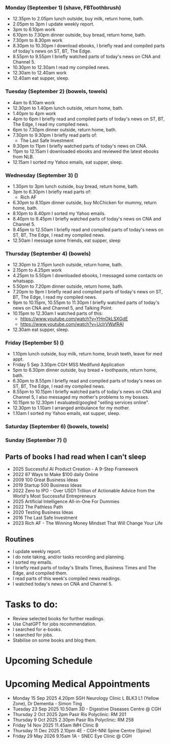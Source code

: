 ### Monday (September 1) (shave, FBToothbrush)
- 12.35pm to 2.05pm lunch outside, buy milk, return home, bath.
- 2.05pm to 3pm I update weekly report.
- 3pm to 6.10pm work
- 6.10pm to 7.30pm dinner outside, buy bread, return home, bath.
- 7.30pm to 8.30pm work
- 8.30pm to 10.30pm I download ebooks, I briefly read and compiled parts of today's news on ST, BT, The Edge.
- 8.55pm to 9.55pm I briefly watched parts of today's news on CNA and Channel 5.
- 10.30pm to 12.30am I read my compiled news.
- 12.30am to 12.40am work
- 12.40am eat supper, sleep.

### Tuesday (September 2) (bowels, towels)
- 4am to 6.10am work
- 12.30pm to 1.40pm lunch outside, return home, bath.
- 1.40pm to 4pm work
- 4pm to 6pm I briefly read and compiled parts of today's news on ST, BT, The Edge, I read my compiled news.
- 6pm to 7.30pm dinner outside, return home, bath.
- 7.30pm to 9.30pm I briefly read parts of:
    - The Last Safe Investment
- 9.30pm to 11pm I briefly watched parts of today's news on CNA.
- 11pm to 12.15am I downloaded ebooks and reviewed the latest ebooks from NLB.
- 12.15am I sorted my Yahoo emails, eat supper, sleep.

### Wednesday (September 3) ()
- 1.30pm to 3pm lunch outside, buy bread, return home, bath.
- 3pm to 6.30pm I briefly read parts of:
    - Rich AF
- 6.30pm to 8.10pm dinner outside, buy McChicken for mummy, return home, bath.
- 8.10pm to 8.40pm I sorted my Yahoo emails.
- 8.40pm to 9.45pm I briefly watched parts of today's news on CNA and Channel 5.
- 9.45pm to 12.50am I briefly read and compiled parts of today's news on ST, BT, The Edge, I read my compiled news.
- 12.50am I message some friends, eat supper, sleep

### Thursday (September 4) (bowels)
- 12.30pm to 2.15pm lunch outside, return home, bath.
- 2.15pm to 4.25pm work
- 4.25pm to 5.50pm I downloaded ebooks, I messaged some contacts on whatsapp.
- 5.50pm to 7.20pm dinner outside, return home, bath.
- 7.20pm to 9pm I briefly read and compiled parts of today's news on ST, BT, The Edge, I read my compiled news.
- 9pm to 10.15pm, 10.55pm to 11.30pm I briefly watched parts of today's news on CNA and Channel 5, and Talking Point.
- 10.15pm to 12.30am I watched parts of this:
    - https://www.youtube.com/watch?v=YHnOkLSXGdE
    - https://www.youtube.com/watch?v=UclrVWafRAI
- 12.30am eat supper, sleep.

### Friday (September 5) ()
- 1.10pm lunch outside, buy milk, return home, brush teeth, leave for med appt.
- Friday 5 Sep 3.30pm CGH MSS Medifund Application
- 5pm to 6.30pm dinner outside, buy bread + toothpaste, return home, bath.
- 6.30pm to 8.55pm I briefly read and compiled parts of today's news on ST, BT, The Edge, I read my compiled news.
- 8.55pm to 10.15pm I briefly watched parts of today's news on CNA and Channel 5, I also messaged my mother's problems to my bosses.
- 10.15pm to 12.30pm I evaluated/googled "selling services online".
- 12.30pm to 1.10am I arranged ambulance for my mother. 
- 1.10am I sorted my Yahoo emails, eat supper, sleep.

### Saturday (September 6) (bowels, towels)


### Sunday (September 7) ()




## Parts of books I had read when I can't sleep
- 2025 Successful AI Product Creation - A 9-Step Framework
- 2022 87 Ways to Make $100 daily Online
- 2009 100 Great Business Ideas
- 2019 Startup 500 Business Ideas
- 2022 Zero to IPO - Over USD1 Trillion of Actionable Advice from the World's Most Successful Entrepreneurs
- 2025 Artificial Intelligence All-in-One For Dummies
- 2022 The Pathless Path
- 2020 Testing Business Ideas
- 2016 The Last Safe Investment
- 2023 Rich AF - The Winning Money Mindset That Will Change Your Life


## Routines
- I update weekly report.
- I do note taking, and/or tasks recording and planning.
- I sorted my emails.
- I briefly read parts of today's Straits Times, Business Times and The Edge, and compiled them.
- I read parts of this week's compiled news readings.
- I watched today's news on CNA and Channel 5.

# Tasks to do:
- Review selected books for further readings.
- Use ChatGPT for jobs recommendation.
- I searched for e-books.
- I searched for jobs.
- Stabilise on some books and blog them.

# Upcoming Schedule

# Upcoming Medical Appointments
- Monday 15 Sep 2025 4.20pm SGH Neurology Clinic L BLK3 L1 (Yellow Zone), Dr Dementia - Simon Ting
- Tuesday 23 Sep 2025 10.50am 3D - Digestive Diseases Centre @ CGH
- Thursday 2 Oct 2025 2pm Pasir Ris Polyclinic: RM 201
- Thursday 9 Oct 2025 2.30pm Pasir Ris Polyclinic: RM 258
- Friday 14 Nov 2025 11.45am IMH Clinic B
- Thursday 11 Dec 2025 2.10pm 4E - CGH-NNI Spine Centre (Spine)
- Friday 29 May 2026 9.15am 1A - SNEC Eye Clinic @ CGH
